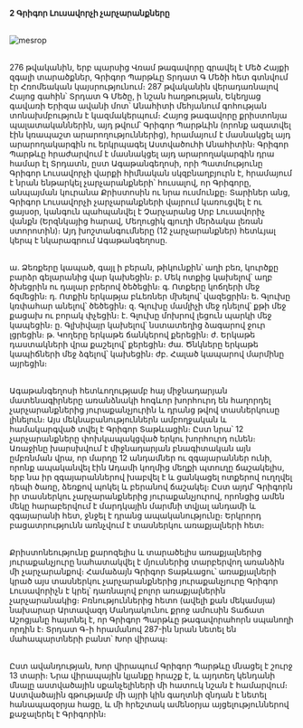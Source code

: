**2 Գրիգոր Լուսավորչի չարչարանքները**

\
![mesrop](https://avatars.dzeninfra.ru/get-zen_doc/1567507/pub_5f85d3d39cd6237d30129e6e_5f85d4b9ae6a9712bf0babbc/scale_1200)

\
276 թվականին, երբ պարսից Վռամ թագավորը գրավել է Մեծ Հայքի զգալի տարածքներ, Գրիգոր Պարթևը Տրդատ Գ Մեծի հետ գտնվում էր Հռոմեական կայսրությունում։ 287 թվականին վերադառնալով Հայոց գահին՝ Տրդատ Գ Մեծը, ի նշան հաղթության, Եկեղյաց գավառի Երիզա ավանի մոտ՝ Անահիտի մեհյանում գոհության տոնախմբություն է կազմակերպում։ Հայոց թագավորը քրիստոնյա պալատականներին, այդ թվում՝ Գրիգոր Պարթևին (որոնք ազատվել էին կռապաշտ արարողություններից), հրամայում է մասնակցել այդ արարողակարգին ու երկրպագել Աստվածուհի Անահիտին։ Գրիգոր Պարթևը հրաժարվում է մասնակցել այդ արարողակարգին դրա համար էլ Տրդատն, ըստ Ագաթանգեղոսի, որի Պատմությունը Գրիգոր Լուսավորչի վարքի հիմնական սկզբնաղբյուրն է, հրամայում է նրան ենթարկել չարչարանքների՝ հուսալով, որ Գրիգորը, անպայման կուրանա Քրիստոսին ու նրա ուսմունքը։ Տարիներ անց, Գրիգոր Լուսավորչի չարչարանքների վայրում կառուցվել է ու ցայսօր, կանգուն պահպանվել է Չարչարանց Սրբ Լուսավորիչ վանքն (Երզնկայից հարավ, Մեղուցիկ գյուղի մերձակա լեռան ստորոտին)։ Այդ խոշտանգումները (12 չարչարանքներ) հետևյալ կերպ է նկարագրում Ագաթանգեղոսը.

\
ա. Ձեռքերը կապած, գայլ ի բերան, թիկունքին՝ աղի բեռ, կուրծքը բարձր գելարանից վար կախեցին։ բ. Մեկ ոտքից կախելով՝ աղբ ծխեցրին ու դալար բրերով ծեծեցին։ գ. Ոտքերը կոճղերի մեջ ճզմեցին։ դ. Ոտքին երկաթյա բևեռներ մխելով՝ վազեցրին։ ե. Գլուխը կռփահար անելով՝ ծեծեցին։ զ. Գլուխը մամլիչի մեջ դնելով՝ քթի մեջ քացախ ու բորակ փչեցին։ է. Գլուխը մոխրով լեցուն պարկի մեջ կապեցին։ ը. Գլխիվայր կախելով՝ նստատեղից ձագարով ջուր լցրեցին։ թ. Կողերը երկաթե ճանկերով քերեցին։ ժ. Երկաթե դաստակների վրա քաշելով՝ քերեցին։ ժա. Ծնկները երկաթե կապիճների մեջ ձգելով՝ կախեցին։ ժբ. Հալած կապարով մարմինը այրեցին։

\
Ագաթանգեղոսի հետևողությամբ հայ միջնադարյան մատենագիրները առանձնակի հոգևոր խորհուրդ են հաղորդել չարչարանքներից յուրաքանչյուրին և դրանց թվով տասներկուսը լինելուն։ Այս մեկնաբանություններն ամբողջական և համակարգված տվել է Գրիգոր Տաթևացին։ Ըստ նրա՝ 12 չարչարանքները փոխկապակցված երկու խորհուրդ ունեն։ Առաջինը խարսխվում է միջնադարյան բնագիտական այն ըմբռնման վրա, որ մարդը 12 անդամներ ու զգայարաններ ունի, որոնք ապականվել էին Ադամի կողմից մեղքի պտուղը ճաշակելիս, երբ նա իր զգայարաններով խաբվել է և ցանկացել ոտքերով ուղղվել դեպի ծառը, ձեռքով պոկել և բերանով ճաշակել։ Ըստ այդմ՝ Գրիգորն իր տասներկու չարչարանքներից յուրաքանչյուրով, որոնցից ամեն մեկը հարաբերվում է մարդկային մարմնի տվյալ անդամի և զգայարանի հետ, ջնջել է դրանց ապականությունը։ Երկրորդ բացատրությունն առնչվում է տասներկու առաքյալների հետ։

\
Քրիստոնեությունը քարոզելիս և տարածելիս առաքյալներից յուրաքանչյուրը նահատակվել է մյուսներից տարբերվող առանձին մի չարչարանքով։ Համաձայն Գրիգոր Տաթևացու՝ առաքյալների կրած այս տասներկու չարչարանքներից յուրաքանչյուրը Գրիգոր Լուսավորիչն է կրել՝ դառնալով բոլոր առաքյալներին չարչարանակից։ Բռնություններից հետո (ավելի քան մեկամսյա) նախարար Արտավազդ Մանդակունու քրոջ ամուսին Տաճատ Աշոցյանը հայտնել է, որ Գրիգոր Պարթևը թագավորահորն սպանողի որդին է։ Տրդատ Գ-ի հրամանով 287-ին նրան նետել են մահապարտների բանտ՝ Խոր վիրապ։

\
Ըստ ավանդության, Խոր վիրապում Գրիգոր Պարթևը մնացել է շուրջ 13 տարի։ Նրա վիրապային կյանքը հրաշք է, և այդտեղ կենդանի մնալը աստվածային սքանչելիների մի հատուկ նշան է համարվում։ Աստվածային գթությամբ մի այրի կին գաղտնի զնդան է նետել հանապազօրյա հացը, և մի հրեշտակ ամենօրյա այցելություններով քաջալերել է Գրիգորին։

